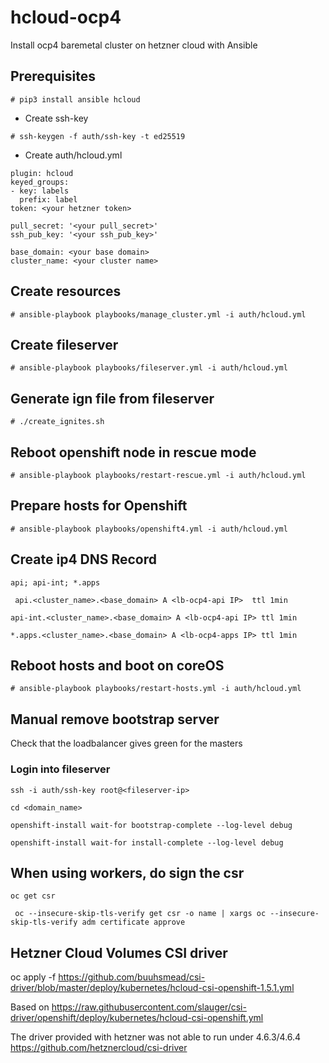 # hcloud-ocp4

Install ocp4 baremetal cluster on hetzner cloud with Ansible

## Prerequisites

```# pip3 install ansible hcloud ```

- Create ssh-key

```# ssh-keygen -f auth/ssh-key -t ed25519 ```

- Create auth/hcloud.yml

```
plugin: hcloud
keyed_groups:
- key: labels
  prefix: label
token: <your hetzner token>

pull_secret: '<your pull_secret>'
ssh_pub_key: '<your ssh_pub_key>'

base_domain: <your base domain>
cluster_name: <your cluster name>
```


## Create resources

```# ansible-playbook playbooks/manage_cluster.yml -i auth/hcloud.yml ```

## Create fileserver

```# ansible-playbook playbooks/fileserver.yml -i auth/hcloud.yml ```

## Generate ign file from fileserver

```# ./create_ignites.sh ```

## Reboot openshift node in rescue mode

```# ansible-playbook playbooks/restart-rescue.yml -i auth/hcloud.yml ```

## Prepare hosts for Openshift

```# ansible-playbook playbooks/openshift4.yml -i auth/hcloud.yml ```

## Create ip4 DNS Record

```api; api-int; *.apps ```

``` api.<cluster_name>.<base_domain> A <lb-ocp4-api IP>  ttl 1min```

``` api-int.<cluster_name>.<base_domain> A <lb-ocp4-api IP> ttl 1min ```

``` *.apps.<cluster_name>.<base_domain> A <lb-ocp4-apps IP> ttl 1min ```


## Reboot hosts and boot on coreOS

```# ansible-playbook playbooks/restart-hosts.yml -i auth/hcloud.yml ```

## Manual remove bootstrap server
Check that the loadbalancer gives green for the masters

### Login into fileserver
``` ssh -i auth/ssh-key root@<fileserver-ip> ```

``` cd <domain_name> ```

```openshift-install wait-for bootstrap-complete --log-level debug ```

```openshift-install wait-for install-complete --log-level debug ```


## When using workers, do sign the csr

``` oc get csr ```

```  oc --insecure-skip-tls-verify get csr -o name | xargs oc --insecure-skip-tls-verify adm certificate approve ```

## Hetzner Cloud Volumes CSI driver
oc apply -f https://github.com/buuhsmead/csi-driver/blob/master/deploy/kubernetes/hcloud-csi-openshift-1.5.1.yml

Based on
 https://raw.githubusercontent.com/slauger/csi-driver/openshift/deploy/kubernetes/hcloud-csi-openshift.yml

The driver provided with hetzner was not able to run under 4.6.3/4.6.4
https://github.com/hetznercloud/csi-driver




